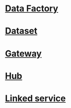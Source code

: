 # [Data Factory](DataFactoryREST/data-factory-data-factory.md)
# [Dataset](DataFactoryREST/data-factory-dataset.md)
# [Gateway](DataFactoryREST/data-factory-gateway.md)
# [Hub](DataFactoryREST/data-factory-hub.md)
# [Linked service](DataFactoryREST/data-factory-linked-service.md)
# [](DataFactoryREST/.md)
# [](DataFactoryREST/.md)
# [](DataFactoryREST/.md)
# [](DataFactoryREST/.md)
# [](DataFactoryREST/.md)
# [](DataFactoryREST/.md)
# [](DataFactoryREST/.md)
# [](DataFactoryREST/.md)
# [](DataFactoryREST/.md)
# [](DataFactoryREST/.md)
# [](DataFactoryREST/.md)
# [](DataFactoryREST/.md)
# [](DataFactoryREST/.md)

